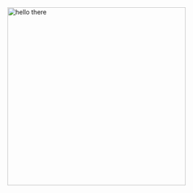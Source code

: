 <img width="400" src="https://user-images.githubusercontent.com/74004229/167757641-c316a52c-4e1d-4751-a57b-3086cf13e136.gif" alt="hello there"/>
